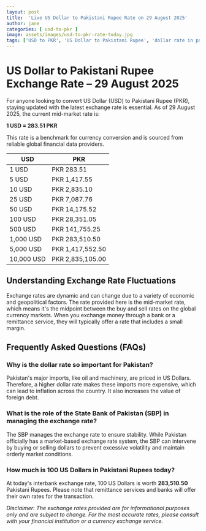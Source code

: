 ```yaml
---
layout: post
title:  'Live US Dollar to Pakistani Rupee Rate on 29 August 2025'
author: jane
categories: [ usd-to-pkr ]
image: assets/images/usd-to-pkr-rate-today.jpg
tags: ['USD to PKR', 'US Dollar to Pakistani Rupee', 'dollar rate in pakistan', 'today dollar rate open market', 'usa to pakistan dollar rate']
---
```


# US Dollar to Pakistani Rupee Exchange Rate – 29 August 2025

For anyone looking to convert US Dollar (USD) to Pakistani Rupee (PKR), staying updated with the latest exchange rate is essential. As of 29 August 2025, the current mid-market rate is:

**1 USD = 283.51 PKR**

This rate is a benchmark for currency conversion and is sourced from reliable global financial data providers.

| USD | PKR |
| --- | --- |
| 1 USD | PKR 283.51 |
| 5 USD | PKR 1,417.55 |
| 10 USD | PKR 2,835.10 |
| 25 USD | PKR 7,087.76 |
| 50 USD | PKR 14,175.52 |
| 100 USD | PKR 28,351.05 |
| 500 USD | PKR 141,755.25 |
| 1,000 USD | PKR 283,510.50 |
| 5,000 USD | PKR 1,417,552.50 |
| 10,000 USD | PKR 2,835,105.00 |


## Understanding Exchange Rate Fluctuations

Exchange rates are dynamic and can change due to a variety of economic and geopolitical factors. The rate provided here is the mid-market rate, which means it's the midpoint between the buy and sell rates on the global currency markets. When you exchange money through a bank or a remittance service, they will typically offer a rate that includes a small margin.

## Frequently Asked Questions (FAQs)

### Why is the dollar rate so important for Pakistan?

Pakistan's major imports, like oil and machinery, are priced in US Dollars. Therefore, a higher dollar rate makes these imports more expensive, which can lead to inflation across the country. It also increases the value of foreign debt.

### What is the role of the State Bank of Pakistan (SBP) in managing the exchange rate?

The SBP manages the exchange rate to ensure stability. While Pakistan officially has a market-based exchange rate system, the SBP can intervene by buying or selling dollars to prevent excessive volatility and maintain orderly market conditions.

### How much is 100 US Dollars in Pakistani Rupees today?

At today's interbank exchange rate, 100 US Dollars is worth **283,510.50** Pakistani Rupees. Please note that remittance services and banks will offer their own rates for the transaction.



*Disclaimer: The exchange rates provided are for informational purposes only and are subject to change. For the most accurate rates, please consult with your financial institution or a currency exchange service.*
